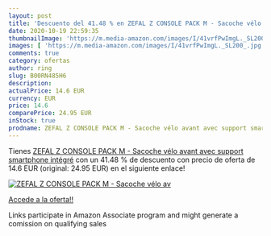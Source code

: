 ```yaml
---
layout: post
title: 'Descuento del 41.48 % en ZEFAL Z CONSOLE PACK M - Sacoche vélo av'
date: 2020-10-19 22:59:35
thumbnailImage: 'https://m.media-amazon.com/images/I/41vrfPwImgL._SL200_.jpg'
images: [ 'https://m.media-amazon.com/images/I/41vrfPwImgL._SL200_.jpg' ]
comments: true
category: ofertas
author: ring
slug: B00RN485H6
description:
actualPrice: 14.6 EUR
currency: EUR
price: 14.6
comparePrice: 24.95 EUR
inStock: true
prodname: ZEFAL Z CONSOLE PACK M - Sacoche vélo avant avec support smartphone intégré
---
```


Tienes [ZEFAL Z CONSOLE PACK M - Sacoche vélo avant avec support smartphone intégré](https://www.amazon.fr/dp/B00RN485H6/?tag=tolees0d-21) con un 41.48 % de descuento con precio de oferta de 14.6 EUR (original: 24.95 EUR) en el siguiente enlace!

[![ZEFAL Z CONSOLE PACK M - Sacoche vélo av](https://m.media-amazon.com/images/I/41vrfPwImgL._SL200_.jpg)](https://www.amazon.fr/dp/B00RN485H6/?tag=tolees0d-21)

[Accede a la oferta!!](https://www.amazon.fr/dp/B00RN485H6/?tag=tolees0d-21)

Links participate in Amazon Associate program and might generate a comission on qualifying sales


